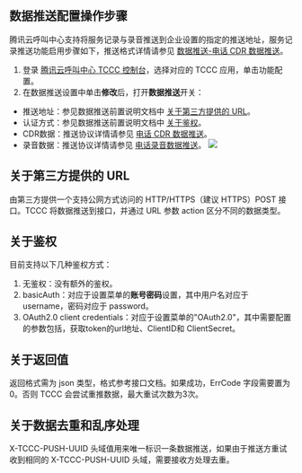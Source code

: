 ## 数据推送配置操作步骤
腾讯云呼叫中心支持将服务记录与录音推送到企业设置的指定的推送地址，服务记录推送功能启用步骤如下，推送格式详情请参见 [数据推送-电话 CDR 数据推送](https://cloud.tencent.com/document/product/679/67257)。
1. 登录 [腾讯云呼叫中心 TCCC 控制台](https://console.cloud.tencent.com/ccc)，选择对应的 TCCC 应用，单击功能配置。
2. 在数据推送设置中单击**修改**后，打开**数据推送**开关：
 - 推送地址：参见数据推送前置说明文档中 [关于第三方提供的 URL](https://cloud.tencent.com/document/product/679/67256#.E5.85.B3.E4.BA.8E.E7.AC.AC.E4.B8.89.E6.96.B9.E6.8F.90.E4.BE.9B.E7.9A.84-url.3Ca-id.3D.22third.22.3E.3C.2Fa.3E)。
 - 认证方式：参见数据推送前置说明文档中 [关于鉴权](https://cloud.tencent.com/document/product/679/67256#.E5.85.B3.E4.BA.8E.E9.89.B4.E6.9D.83.3Ca-id.3D.22verify.22.3E.3C.2Fa.3E)。
 - CDR数据：推送协议详情请参见 [电话 CDR 数据推送](https://cloud.tencent.com/document/product/679/67257)。
 - 录音数据：推送协议详情请参见 [电话录音数据推送](https://cloud.tencent.com/document/product/679/67258)。
![](https://qcloudimg.tencent-cloud.cn/raw/d7519de2f2501f16ee33019fca26468e.png)

## 关于第三方提供的 URL[](id:third)
由第三方提供一个支持公网方式访问的 HTTP/HTTPS（建议 HTTPS）POST 接口。TCCC 将数据推送到接口，并通过 URL 参数 action 区分不同的数据类型。

## 关于鉴权[](id:verify)
目前支持以下几种鉴权方式：
1. 无鉴权：没有额外的鉴权。
2. basicAuth：对应于设置菜单的**账号密码**设置，其中用户名对应于 username，密码对应于 password。
3. OAuth2.0 client credentials：对应于设置菜单的"OAuth2.0"，其中需要配置的参数包括，获取token的url地址、ClientID和 ClientSecret。

## 关于返回值
返回格式需为 json 类型，格式参考接口文档。如果成功，ErrCode 字段需要置为0。否则 TCCC 会尝试重推数据，最大重试次数为3次。

## 关于数据去重和乱序处理
X-TCCC-PUSH-UUID 头域值用来唯一标识一条数据推送，如果由于推送方重试收到相同的 X-TCCC-PUSH-UUID 头域，需要接收方处理去重。
